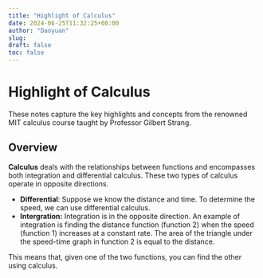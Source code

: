 ```yaml
---
title: "Highlight of Calculus"
date: 2024-06-25T11:32:25+08:00
author: "Daoyuan"
slug:
draft: false
toc: false
---
```


# Highlight of Calculus
These notes capture the key highlights and concepts from the renowned MIT calculus course taught by Professor Gilbert Strang.
## Overview
**Calculus** deals with the relationships between functions and encompasses both integration and differential calculus. These two types of calculus operate in opposite directions.

- **Differential**: Suppose we know the distance and time. To determine the speed, we can use differential calculus.
- **Intergration:** Integration is in the opposite direction. An example of integration is finding the distance function (function 2) when the speed (function 1) increases at a constant rate. The area of the triangle under the speed-time graph in function 2 is equal to the distance.

This means that, given one of the two functions, you can find the other using calculus.